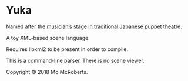 # Yuka

Named after the [musician’s stage in traditional Japanese puppet theatre](https://en.wikipedia.org/wiki/Bunraku#The_musician's_stage_(Yuka)).

A toy XML-based scene language.

Requires libxml2 to be present in order to compile.

This is a command-line parser. There is no scene viewer.

Copyright © 2018 Mo McRoberts.

